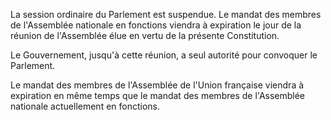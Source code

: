 La session ordinaire du Parlement est suspendue. Le mandat des membres de l'Assemblée nationale en fonctions viendra à expiration le jour de la réunion de l'Assemblée élue en vertu de la présente Constitution.

Le Gouvernement, jusqu'à cette réunion, a seul autorité pour convoquer le Parlement.

Le mandat des membres de l'Assemblée de l'Union française viendra à expiration en même temps que le mandat des membres de l'Assemblée nationale actuellement en fonctions.
